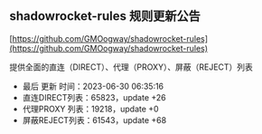## shadowrocket-rules 规则更新公告

[https://github.com/GMOogway/shadowrocket-rules](https://github.com/GMOogway/shadowrocket-rules)

提供全面的直连（DIRECT）、代理（PROXY）、屏蔽（REJECT）列表
- 最后 更新 时间：2023-06-30 06:35:16
- 直连DIRECT列表：65823，update +26
- 代理PROXY 列表：19218，update +0
- 屏蔽REJECT列表：61543，update +68